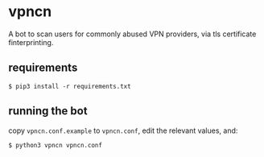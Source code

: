 # vpncn

A bot to scan users for commonly abused VPN providers, via tls certificate
finterprinting.

## requirements

```
$ pip3 install -r requirements.txt
```

## running the bot
copy `vpncn.conf.example` to `vpncn.conf`, edit the relevant values, and:
```
$ python3 vpncn vpncn.conf
```
